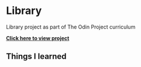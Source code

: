 # Library

Library project as part of The Odin Project curriculum

**[Click here to view project](https://athma-vasi.github.io/odin-Library/)**

## Things I learned
